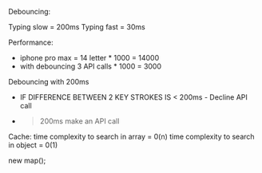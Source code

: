 Debouncing:

Typing slow = 200ms
Typing fast = 30ms



Performance:
- iphone pro max = 14 letter * 1000 = 14000
- with debouncing 3 API calls * 1000 = 3000




Debouncing with 200ms
- IF DIFFERENCE BETWEEN 2 KEY STROKES IS < 200ms - Decline API call
- >200ms make an API call




Cache:
time complexity to search in array = 0(n)
time complexity to search in object = 0(1)


new map();